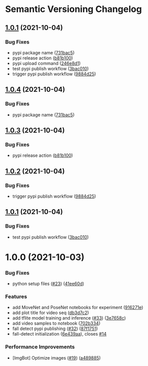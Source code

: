# Semantic Versioning Changelog

## [1.0.1](https://github.com/ivelin/fall-detection/compare/v1.0.0...v1.0.1) (2021-10-04)


### Bug Fixes

* pypi package name ([731bac5](https://github.com/ivelin/fall-detection/commit/731bac595e17ab4589ae0865e749e39b0a198583))
* pypi release action ([b81b100](https://github.com/ivelin/fall-detection/commit/b81b100aea6fc1eee40265e235ef192ee9b1df10))
* pypi upload command ([246e8d1](https://github.com/ivelin/fall-detection/commit/246e8d1a35a07c2cb3ad16d8e32952af1e13cd5a))
* test pypi publish workflow ([3bac010](https://github.com/ivelin/fall-detection/commit/3bac0108b08c8bfb7151dbf0bd9dae7459467f81))
* trigger pypi publish workflow ([9884d25](https://github.com/ivelin/fall-detection/commit/9884d252bcbe45bc53133963cc1f877f631a30dd))

## [1.0.4](https://github.com/ambianic/fall-detection/compare/v1.0.3...v1.0.4) (2021-10-04)


### Bug Fixes

* pypi package name ([731bac5](https://github.com/ambianic/fall-detection/commit/731bac595e17ab4589ae0865e749e39b0a198583))

## [1.0.3](https://github.com/ambianic/fall-detection/compare/v1.0.2...v1.0.3) (2021-10-04)


### Bug Fixes

* pypi release action ([b81b100](https://github.com/ambianic/fall-detection/commit/b81b100aea6fc1eee40265e235ef192ee9b1df10))

## [1.0.2](https://github.com/ambianic/fall-detection/compare/v1.0.1...v1.0.2) (2021-10-04)


### Bug Fixes

* trigger pypi publish workflow ([9884d25](https://github.com/ambianic/fall-detection/commit/9884d252bcbe45bc53133963cc1f877f631a30dd))

## [1.0.1](https://github.com/ambianic/fall-detection/compare/v1.0.0...v1.0.1) (2021-10-04)


### Bug Fixes

* test pypi publish workflow ([3bac010](https://github.com/ambianic/fall-detection/commit/3bac0108b08c8bfb7151dbf0bd9dae7459467f81))

# 1.0.0 (2021-10-03)


### Bug Fixes

* python setup files ([#23](https://github.com/ambianic/fall-detection/issues/23)) ([41ee60d](https://github.com/ambianic/fall-detection/commit/41ee60de73ecb6b3dc1d05753f806c14a0af4a41))


### Features

* add MoveNet and PoseNet notebooks for experiment ([916271e](https://github.com/ambianic/fall-detection/commit/916271eb3eef553af326bbefaa0230e5a033ec61))
* add plot title for video seq ([db3d7c2](https://github.com/ambianic/fall-detection/commit/db3d7c2d865dea935a5038e86e454783b50dbab2))
* add tflite model training and inference ([#33](https://github.com/ambianic/fall-detection/issues/33)) ([3e7658c](https://github.com/ambianic/fall-detection/commit/3e7658cd6889a4b790533c8bdf73c2f9181a5855))
* add video samples to notebook ([702b334](https://github.com/ambianic/fall-detection/commit/702b3347aeebf625e540061146f3ce2d9c88577e))
* fall detect pypi publishing ([#32](https://github.com/ambianic/fall-detection/issues/32)) ([87f1751](https://github.com/ambianic/fall-detection/commit/87f17517c65e9a221bf93ba4903164fcf6eb2be0))
* fall-detect initialization ([6e439aa](https://github.com/ambianic/fall-detection/commit/6e439aa37c4d4bf10f3b5020dccdf9193759bbd2)), closes [#14](https://github.com/ambianic/fall-detection/issues/14)


### Performance Improvements

* [ImgBot] Optimize images ([#19](https://github.com/ambianic/fall-detection/issues/19)) ([a489885](https://github.com/ambianic/fall-detection/commit/a4898853e94e0c3d874e2301a9d6507c84f26c00))
